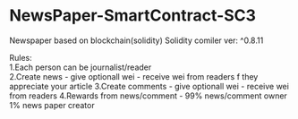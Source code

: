 # NewsPaper-SmartContract-SC3
Newspaper based on blockchain(solidity)
Solidity comiler ver: ^0.8.11

Rules:  
1.Each person can be journalist/reader  
2.Create news - give optionall wei - receive wei from readers f they appreciate your article
3.Create comments - give optionall wei - receive wei from readers 
4.Rewards from news/comment  - 99% news/comment owner 1% news paper creator


